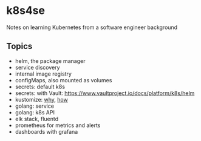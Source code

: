 # k8s4se
Notes on learning Kubernetes from a software engineer background

## Topics

- helm, the package manager
- service discovery
- internal image registry
- configMaps, also mounted as volumes
- secrets: default k8s
- secrets: with Vault: https://www.vaultproject.io/docs/platform/k8s/helm
- kustomize: [why](https://kubernetes.io/blog/2018/05/29/introducing-kustomize-template-free-configuration-customization-for-kubernetes/), [how](https://kubernetes.io/docs/tasks/manage-kubernetes-objects/kustomization/)
- golang: service
- golang: k8s API
- elk stack, fluentd
- prometheus for metrics and alerts
- dashboards with grafana


